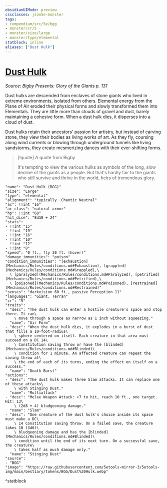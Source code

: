 ```yaml
---
obsidianUIMode: preview
cssclasses: json5e-monster
tags:
- compendium/src/5e/bgg
- monster/cr/5
- monster/size/large
- monster/type/elemental
statblock: inline
aliases: ["Dust Hulk"]
---
```

# [Dust Hulk](Mechanics\bestiary\elemental/dust-hulk-bgg.md)
*Source: Bigby Presents: Glory of the Giants p. 131*  

Dust hulks are descended from enclaves of stone giants who lived in extreme environments, isolated from others. Elemental energy from the Plane of Air eroded their physical forms and slowly transformed them into Elementals. They are little more than clouds of gravel and dust, barely maintaining a cohesive form. When a dust hulk dies, it disperses into a cloud of dust.

Dust hulks retain their ancestors' passion for artistry, but instead of carving stone, they view their bodies as living works of art. As they fly, coursing along wind currents or blowing through underground tunnels like living sandstorms, they create mesmerizing dances with their ever-shifting forms.

> [!quote] A quote from Bigby  
> 
> It's tempting to view the various hulks as symbols of the long, slow decline of the giants as a people. But that's hardly fair to the giants who still survive and thrive in the world, heirs of tremendous glory.


```statblock
"name": "Dust Hulk (BGG)"
"size": "Large"
"type": "elemental"
"alignment": "typically  Chaotic Neutral"
"ac": !!int "16"
"ac_class": "natural armor"
"hp": !!int "68"
"hit_dice": "8d10 + 24"
"stats":
- !!int "15"
- !!int "19"
- !!int "16"
- !!int "10"
- !!int "12"
- !!int "8"
"speed": "0 ft., fly 30 ft. (hover)"
"damage_immunities": "poison"
"condition_immunities": "[exhaustion](Mechanics/Rules/conditions.md#Exhaustion), [grappled](Mechanics/Rules/conditions.md#Grappled),\
  \ [paralyzed](Mechanics/Rules/conditions.md#Paralyzed), [petrified](Mechanics/Rules/conditions.md#Petrified),\
  \ [poisoned](Mechanics/Rules/conditions.md#Poisoned), [restrained](Mechanics/Rules/conditions.md#Restrained)"
"senses": "darkvision 60 ft., passive Perception 11"
"languages": "Giant, Terran"
"cr": "5"
"traits":
- "desc": "The dust hulk can enter a hostile creature's space and stop there. It can\
    \ move through a space as narrow as 1 inch without squeezing."
  "name": "Air Form"
- "desc": "When the dust hulk dies, it explodes in a burst of dust that fills a 10-foot-radius\
    \ sphere centered on itself. Each creature in that area must succeed on a DC 14\
    \ Constitution saving throw or have the [blinded](Mechanics/Rules/conditions.md#Blinded)\
    \ condition for 1 minute. An affected creature can repeat the saving throw at\
    \ the end of each of its turns, ending the effect on itself on a success."
  "name": "Death Burst"
"actions":
- "desc": "The dust hulk makes three Slam attacks. It can replace one of these attacks\
    \ with Stinging Dust."
  "name": "Multiattack"
- "desc": "Melee Weapon Attack: +7 to hit, reach 10 ft., one target. Hit: 13\
    \ (2d8 + 4) bludgeoning damage."
  "name": "Slam"
- "desc": "One creature of the dust hulk's choice inside its space must make a DC\
    \ 14 Constitution saving throw. On a failed save, the creature takes 10 (3d6)\
    \ bludgeoning damage and has the [blinded](Mechanics/Rules/conditions.md#Blinded)\
    \ condition until the end of its next turn. On a successful save, the creature\
    \ takes half as much damage only."
  "name": "Stinging Dust"
"source":
- "BGG"
"image": "https://raw.githubusercontent.com/5etools-mirror-3/5etools-img/main/bestiary/tokens/BGG/Dust%20Hulk.webp"
```
^statblock